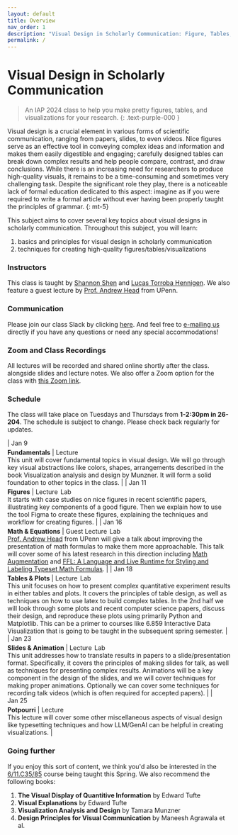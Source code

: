 ```yaml
---
layout: default
title: Overview
nav_order: 1
description: "Visual Design in Scholarly Communication: Figure, Tables, Visualizations, and Beyond"
permalink: /
---
```


# Visual Design in Scholarly Communication

> An IAP 2024 class to help you make pretty figures, tables, and visualizations for your research.
{: .text-purple-000	}

<!-- IAP 2024
{: .label .label-blue }
Tue/Thu 1-2:30pm
{: .label .label-blue }
26-204
{: .label .label-blue } -->

Visual design is a crucial element in various forms of scientific communication, ranging from papers, slides, to even videos. Nice figures serve as an effective tool in conveying complex ideas and information and makes them easily digestible and engaging; carefully designed tables can break down complex results and help people compare, contrast, and draw conclusions. While there is an increasing need for researchers to produce high-quality visuals, it remains to be a time-consuming and sometimes very challenging task. Despite the significant role they play, there is a noticeable lack of formal education dedicated to this aspect: imagine as if you were required to write a formal article without ever having been properly taught the principles of grammar.
{: mt-5}

This subject aims to cover several key topics about visual designs in scholarly communication. Throughout this subject, you will learn: 
1. basics and principles for visual design in scholarly communication 
2. techniques for creating high-quality figures/tables/visualizations

### Instructors

This class is taught by [Shannon Shen](https://www.szj.io/) and [Lucas Torroba Hennigen](https://ltorroba.github.io/). We also feature a guest lecture by [Prof. Andrew Head](https://www.andrewhead.info/) from UPenn.

### Communication 

Please join our class Slack by clicking [here](https://join.slack.com/t/better-visual/shared_invite/zt-2a2bjoizb-hiTF6jP6i0WqS69jqc~AJQ). And feel free to [e-mailing us](mailto:zjshen@mit.edu,lucastor@mit.edu) directly if you have any questions or need any special accommodations!

### Zoom and Class Recordings
All lectures will be recorded and shared online shortly after the class. alongside slides and lecture notes. We also offer a Zoom option for the class with [this Zoom link](https://mit.zoom.us/j/98891264144). 

### Schedule
The class will take place on Tuesdays and Thursdays from **1-2:30pm in 26-204**. The schedule is subject to change. Please check back regularly for updates.


| <span class="text-grey-dk-000" style="display: inline-block; margin: 0 2px 4px 0;">Jan 9</span><br>**Fundamentals**     | <span class="label label-green" style="margin: 0 2px 4px 0;">Lecture</span> <br> This unit will cover fundamental topics in visual design. We will go through key visual abstractions like colors, shapes, arrangements described in the book Visualization analysis and design by Munzner. It will form a solid foundation to other topics in the class. |
| <span class="text-grey-dk-000" style="display: inline-block; margin: 0 2px 4px 0;">Jan 11</span><br>**Figures** | <span class="label label-green" style="margin: 0 2px 4px 0;">Lecture</span> <span class="label label-blue" style="margin: 0 2px 4px 0;">Lab</span> <br>  It starts with case studies on nice figures in recent scientific papers, illustrating key components of a good figure. Then we explain how to use the tool Figma to create these figures, explaining the techniques and workflow for creating figures. | 
| <span class="text-grey-dk-000" style="display: inline-block; margin: 0 2px 4px 0;">Jan 16</span><br>**Math & Equations** | <span class="label label-red" style="margin: 0 2px 4px 0;">Guest Lecture</span> <span class="label label-blue" style="margin: 0 2px 4px 0;">Lab</span> <br> [Prof. Andrew Head](https://andrewhead.info/) from UPenn will give a talk about improving the presentation of math formulas to make them more approachable. This talk will cover some of his latest research in this direction including [Math Augmentation](https://andrewhead.info/assets/pdf/augmented-formulas.pdf) and [FFL: A Language and Live Runtime for Styling and Labeling Typeset Math Formulas](https://dl.acm.org/doi/fullHtml/10.1145/3586183.3606731). | 
| <span class="text-grey-dk-000" style="display: inline-block; margin: 0 2px 4px 0;">Jan 18</span><br>**Tables & Plots** | <span class="label label-green" style="margin: 0 2px 4px 0;">Lecture</span> <span class="label label-blue" style="margin: 0 2px 4px 0;">Lab</span> <br> This unit focuses on how to present complex quantitative experiment results in either tables and plots. It covers the principles of table design, as well as techniques on how to use latex to build complex tables. In the 2nd half we will look through some plots and recent computer science papers, discuss their design, and reproduce these plots using primarily Python and Matplotlib. This can be a primer to courses like 6.859 Interactive Data Visualization that is going to be taught in the subsequent spring semester. | 
| <span class="text-grey-dk-000" style="display: inline-block; margin: 0 2px 4px 0;">Jan 23</span><br>**Slides & Animation** | <span class="label label-green" style="margin: 0 2px 4px 0;">Lecture</span> <span class="label label-blue" style="margin: 0 2px 4px 0;">Lab</span> <br> This unit addresses how to translate results in papers to a slide/presentation format. Specifically, it covers the principles of making slides for talk, as well as techniques for presenting complex results. Animations will be a key component in the design of the slides, and we will cover techniques for making proper animations. Optionally we can cover some techniques for recording talk videos (which is often required for accepted papers). |
| <span class="text-grey-dk-000" style="display: inline-block; margin: 0 2px 4px 0;">Jan 25</span><br>**Potpourri** | <span class="label label-green" style="margin: 0 2px 4px 0;">Lecture</span> <br> This lecture will cover some other miscellaneous aspects of visual design like typesetting techniques and how LLM/GenAI can be helpful in creating visualizations. |

<!-- IAP 2024, 1-2:30pm Tuesdays and Thursdays, room 26-204
{: .text-grey-dark-300	 }  -->

### Going further

If you enjoy this sort of content, we think you'd also be interested in the [6/11.C35/85](https://vis-society.github.io/) course being taught this Spring. We also recommend the following books:

1. **The Visual Display of Quantitive Information** by Edward Tufte
2. **Visual Explanations** by Edward Tufte
3. **Visualization Analysis and Design** by Tamara Munzner
4. **Design Principles for Visual Communication** by Maneesh Agrawala et al.
